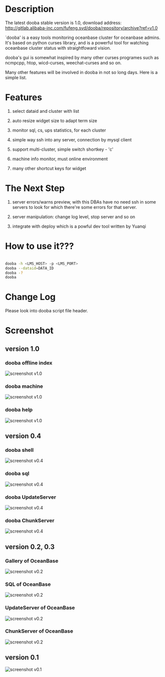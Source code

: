 # Description

The latest dooba stable version is 1.0, download address: http://gitlab.alibaba-inc.com/fufeng.syd/dooba/repository/archive?ref=v1.0

`dooba' is a easy tools monitoring oceanbase cluster for oceanbase admins. It's based on python curses library, and is a powerful tool for watching oceanbase cluster status with straightfoward vision.

dooba's gui is somewhat inspired by many other curses programes such as ncmpcpp, htop, wicd-curses, weechat-curses and so on.

Many other features will be involved in dooba in not so long days. Here is a simple list.

# Features

1. select dataid and cluster with list

2. auto resize widget size to adapt term size

3. monitor sql, cs, ups statistics, for each cluster

4. simple way ssh into any server, connection by mysql client

5. support multi-cluster, simple switch shortkey - 'c'

6. machine info monitor, must online environment

7. many other shortcut keys for widget

# The Next Step

1. server errors/warns preview, with this DBAs have no need ssh in some servers to look for which there're some errors for that server.

2. server manipulation: change log level, stop server and so on

3. integrate with deploy which is a powful dev tool written by Yuanqi

# How to use it???

```sh

dooba -h <LMS_HOST> -p <LMS_PORT>
dooba --dataid=DATA_ID
dooba -?
dooba

```

# Change Log

Please look into dooba script file header.

# Screenshot

## version 1.0

### dooba offline index
![screenshot v1.0](/fufeng.syd/dooba/raw/master/screenshot/v1_0-offline.png "screenshot for dooba v1_0 offline index")

### dooba machine
![screenshot v1.0](/fufeng.syd/dooba/raw/master/screenshot/v1_0-machine.png "screenshot for dooba v1_0 machine")

### dooba help
![screenshot v1.0](/fufeng.syd/dooba/raw/master/screenshot/v1_0-help.png "screenshot for dooba v1_0 help")

## version 0.4

### dooba shell
![screenshot v0.4](/fufeng.syd/dooba/raw/master/screenshot/v0_4-shell.png "screenshot for dooba v0.2 gallery")

### dooba sql
![screenshot v0.4](/fufeng.syd/dooba/raw/master/screenshot/v0_4-sql.png "screenshot for dooba v0.2 gallery")

### dooba UpdateServer
![screenshot v0.4](/fufeng.syd/dooba/raw/master/screenshot/v0_4-ups.png "screenshot for dooba v0.2 gallery")

### dooba ChunkServer
![screenshot v0.4](/fufeng.syd/dooba/raw/master/screenshot/v0_4-cs.png "screenshot for dooba v0.2 gallery")

## version 0.2, 0.3

### Gallery of OceanBase

![screenshot v0.2](/fufeng.syd/dooba/raw/master/screenshot/v0_2-gallery.png "screenshot for dooba v0.2 gallery")

### SQL of OceanBase

![screenshot v0.2](/fufeng.syd/dooba/raw/master/screenshot/v0_2-sql.png "screenshot for dooba v0.2 sql")

### UpdateServer of OceanBase

![screenshot v0.2](/fufeng.syd/dooba/raw/master/screenshot/v0_2-ups.png "screenshot for dooba v0.2 UpdateServer")

### ChunkServer of OceanBase

![screenshot v0.2](/fufeng.syd/dooba/raw/master/screenshot/v0_2-cs.png "screenshot for dooba v0.2 ChunkServer")

## version 0.1

![screenshot v0.1](/fufeng.syd/dooba/raw/master/screenshot/v0_1.png "screenshot for dooba v0.1")

